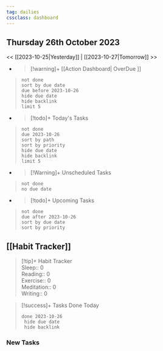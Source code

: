 ```yaml
---
tag: dailies
cssclass: dashboard
---
```

## Thursday 26th October 2023

<< [[2023-10-25|Yesterday]] | [[2023-10-27|Tomorrow]] >>

- > [!warning]+ [[Action Dashboard| OverDue ]]
> ```tasks
> not done
> sort by due date
> due before 2023-10-26
> hide due date
> hide backlink
> limit 5
> ```

- > [!todo]+ Today's Tasks
> ```tasks
> not done
> due 2023-10-26
> sort by path
> sort by priority
> hide due date
> hide backlink
> limit 5
> ```

- > [!Warning]+ Unscheduled Tasks  
 > ```tasks  
 > not done  
 > no due date

- > [!todo]+ Upcoming Tasks
> ```tasks  
> not done  
> due after 2023-10-26  
> sort by due date
> sort by priority  

## [[Habit Tracker]]
> [!tip]+ Habit Tracker  
> Sleep:: 0  
> Reading:: 0  
> Exercise:: 0  
> Meditation:: 0  
> Writing:: 0


> [!success]+ Tasks Done Today
> ```tasks 
> done 2023-10-26
>  hide due date
>  hide backlink
### New Tasks

